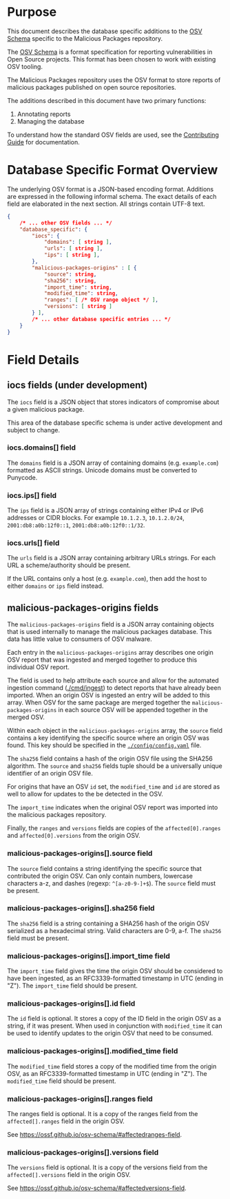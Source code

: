 # Purpose

This document describes the database specific additions to the
[OSV Schema](https://github.com/ossf/osv-schema) specific to the Malicious
Packages repository.

The [OSV Schema](https://github.com/ossf/osv-schema) is a format specification
for reporting vulnerabilities in Open Source projects. This format has been
chosen to work with existing OSV tooling.

The Malicious Packages repository uses the OSV format to store reports of
malicious packages published on open source repositories.

The additions described in this document have two primary functions:

1. Annotating reports
1. Managing the database

To understand how the standard OSV fields are used, see the
[Contributing Guide](https://github.com/ossf/malicious-packages/blob/main/CONTRIBUTING.md)
for documentation.

# Database Specific Format Overview

The underlying OSV format is a JSON-based encoding format. Additions are
expressed in the following informal schema. The exact details of each field are
elaborated in the next section. All strings contain UTF-8 text.

```json
{
	/* ... other OSV fields ... */
	"database_specific": {
		"iocs": {
			"domains": [ string ],
			"urls": [ string ],
			"ips": [ string ],
		},
		"malicious-packages-origins" : [ {
			"source": string,
			"sha256": string,
			"import_time": string,
			"modified_time": string,
			"ranges": [ /* OSV range object */ ],
			"versions": [ string ]
		} ],
		/* ... other database specific entries ... */
	}
}
```

# Field Details

## iocs fields (under development)

The `iocs` field is a JSON object that stores indicators of compromise about
a given malicious package.

This area of the database specific schema is under active development and
subject to change.

### iocs.domains[] field

The `domains` field is a JSON array of containing domains (e.g. `example.com`)
formatted as ASCII strings. Unicode domains must be converted to Punycode.

### iocs.ips[] field

The `ips` field is a JSON array of strings containing either IPv4 or IPv6
addresses or CIDR blocks. For example `10.1.2.3`, `10.1.2.0/24`,
`2001:db8:a0b:12f0::1`, `2001:db8:a0b:12f0::1/32`.

### iocs.urls[] field

The `urls` field is a JSON array containing arbitrary URLs strings. For each URL
a scheme/authority should be present.

If the URL contains only a host (e.g. `example.com`), then add the host to
either `domains` or `ips` field instead.

## malicious-packages-origins fields

The `malicious-packages-origins` field is a JSON array containing objects that
is used internally to manage the malicious packages database. This data has
little value to consumers of OSV malware.

Each entry in the `malicious-packages-origins` array describes one origin OSV
report that was ingested and merged together to produce this individual OSV
report.

The field is used to help attribute each source and allow for the automated
ingestion command ([./cmd/ingest](https://github.com/ossf/malicious-packages/tree/main/cmd/ingest))
to detect reports that have already been imported. When an origin OSV is
ingested an entry will be added to this array. When OSV for the same package are
merged together the `malicious-packages-origins` in each source OSV will be
appended together in the merged OSV.

Within each object in the `malicious-packages-origins` array, the `source` field
contains a key identifying the specific source where an origin OSV was found.
This key should be specified in the [`./config/config.yaml`](https://github.com/ossf/malicious-packages/blob/main/config/config.yaml) file.

The `sha256` field contains a hash of the origin OSV file using the SHA256
algorithm. The `source` and `sha256` fields tuple should be a universally unique
identifier of an origin OSV file.

For origins that have an OSV `id` set, the `modified_time` and `id` are stored
as well to allow for updates to the be detected in the OSV.

The `import_time` indicates when the original OSV report was imported into the
malicious packages repository.

Finally, the `ranges` and `versions` fields are copies of the
`affected[0].ranges` and `affected[0].versions` from the origin OSV.

### malicious-packages-origins[].source field

The `source` field contains a string identifying the specific source that
contributed the origin OSV. Can only contain numbers, lowercase characters a-z,
and dashes (regexp: `^[a-z0-9-]+$`). The `source` field must be present.

### malicious-packages-origins[].sha256 field

The `sha256` field is a string containing a SHA256 hash of the origin OSV
serialized as a hexadecimal string. Valid characters are 0-9, a-f. The `sha256`
field must be present.

### malicious-packages-origins[].import_time field

The `import_time` field gives the time the origin OSV should be considered to
have been ingested, as an RFC3339-formatted timestamp in UTC (ending in "Z").
The `import_time` field should be present.

### malicious-packages-origins[].id field

The `id` field is optional. It stores a copy of the ID field in the origin OSV
as a string, if it was present. When used in conjunction with `modified_time` it
can be used to identify updates to the origin OSV that need to be consumed.

### malicious-packages-origins[].modified_time field

The `modified_time` field stores a copy of the modified time from the origin
OSV, as an RFC3339-formatted timestamp in UTC (ending in "Z"). The
`modified_time` field should be present.

### malicious-packages-origins[].ranges field

The ranges field is optional. It is a copy of the ranges field from the
`affected[].ranges` field in the origin OSV.

See https://ossf.github.io/osv-schema/#affectedranges-field.

### malicious-packages-origins[].versions field

The `versions` field is optional. It is a copy of the versions field from the
`affected[].versions` field in the origin OSV.

See https://ossf.github.io/osv-schema/#affectedversions-field.
